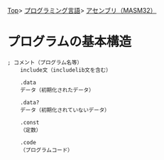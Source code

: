 [Top](../../../index.md)\>
[プログラミング言語](../../pgl.md)\>
[アセンブリ（MASM32）](../language_0001.md)

# プログラムの基本構造

    ; コメント（プログラム名等）  
        include文（includelib文を含む）
    
        .data
        データ（初期化されたデータ）
    
        .data?
        データ（初期化されていないデータ）
    
        .const
        （定数）
    
        .code
        （プログラムコード）